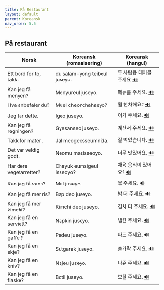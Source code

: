 ```yaml
---
title: På Restaurant
layout: default
parent: Koreansk 
nav_order: 5.5
---
```


## På restaurant

<table>
  <thead>
    <tr>
      <th>Norsk</th>
      <th>Koreansk (romanisering)</th>
      <th>Koreansk (hangul)</th>
    </tr>
  </thead>
  <tbody>
    <tr>
      <td>Ett bord for to, takk.</td>
      <td>du salam-yong teibeul juseyo.</td>
      <td>두 사람용 테이블 주세요 <a href="https://papago.naver.com/?sk=ko&tk=en&st=%EB%91%90%20%EC%82%AC%EB%9E%8C%EC%9A%A9%20%ED%85%8C%EC%9D%B4%EB%B8%94%20%EC%A3%BC%EC%84%B8%EC%9A%94" target="_blank" rel="noopener noreferrer">🔊</a></td>
    </tr>
    <tr>
      <td>Kan jeg få menyen?</td>
      <td>Menyureul juseyo.</td>
      <td>메뉴를 주세요. <a href="https://papago.naver.com/?sk=ko&tk=en&st=%EB%A9%94%EB%89%B4%EB%A5%BC%20%EC%A3%BC%EC%84%B8%EC%9A%94" target="_blank" rel="noopener noreferrer">🔊</a></td>
    </tr>
    <tr>
      <td>Hva anbefaler du?</td>
      <td>Muel cheonchahaeyo?</td>
      <td>뭘 천차해요? <a href="https://papago.naver.com/?sk=ko&tk=en&st=%EB%AD%94%20%EC%B2%9C%EC%B0%A8%ED%95%B4%EC%9A%94" target="_blank" rel="noopener noreferrer">🔊</a></td>
    </tr>
    <tr>
      <td>Jeg tar dette.</td>
      <td>Igeo juseyo.</td>
      <td>이거 주세요. <a href="https://papago.naver.com/?sk=ko&tk=en&st=%EC%9D%B4%EA%B1%B0%20%EC%A3%BC%EC%84%B8%EC%9A%94" target="_blank" rel="noopener noreferrer">🔊</a></td>
    </tr>
    <tr>
      <td>Kan jeg få regningen?</td>
      <td>Gyesanseo juseyo.</td>
      <td>계산서 주세요. <a href="https://papago.naver.com/?sk=ko&tk=en&st=%EA%B3%84%EC%82%B0%EC%84%9C%20%EC%A3%BC%EC%84%B8%EC%9A%94" target="_blank" rel="noopener noreferrer">🔊</a></td>
    </tr>
    <tr>
      <td>Takk for maten.</td>
      <td>Jal meogeosseumnida.</td>
      <td>잘 먹었습니다. <a href="https://papago.naver.com/?sk=ko&tk=en&st=%EC%9E%98%20%EB%A8%B9%EC%97%88%EC%8A%B5%EB%8B%88%EB%8B%A4" target="_blank" rel="noopener noreferrer">🔊</a></td>
    </tr>
    <tr>
      <td>Det var veldig godt.</td>
      <td>Neomu masisseoyo.</td>
      <td>너무 맛있어요. <a href="https://papago.naver.com/?sk=ko&tk=en&st=%EB%84%88%EB%AC%B4%20%EB%A7%9B%EC%9E%88%EC%96%B4%EC%9A%94" target="_blank" rel="noopener noreferrer">🔊</a></td>
    </tr>
    <tr>
      <td>Har dere vegetarretter?</td>
      <td>Chayuk eumsigeul isseoyo?</td>
      <td>채육 음식이 있어요? <a href="https://papago.naver.com/?sk=ko&tk=en&st=%EC%B1%84%EC%9A%A9%20%EC%9D%8C%EC%8B%9D%EC%9D%B4%20%EC%9E%88%EC%96%B4%EC%9A%94" target="_blank" rel="noopener noreferrer">🔊</a></td>
    </tr>
    <tr>
      <td>Kan jeg få vann?</td>
      <td>Mul juseyo.</td>
      <td>물 주세요. <a href="https://papago.naver.com/?sk=ko&tk=en&st=%EB%AC%BC%20%EC%A3%BC%EC%84%B8%EC%9A%94" target="_blank" rel="noopener noreferrer">🔊</a></td>
    </tr>
    <tr>
      <td>Kan jeg få mer ris?</td>
      <td>Bap deo juseyo.</td>
      <td>밥 더 주세요. <a href="https://papago.naver.com/?sk=ko&tk=en&st=%EB%B0%A5%20%EB%8D%94%20%EC%A3%BC%EC%84%B8%EC%9A%94" target="_blank" rel="noopener noreferrer">🔊</a></td>
    </tr>
    <tr>
      <td>Kan jeg få mer kimchi?</td>
      <td>Kimchi deo juseyo.</td>
      <td>김치 더 주세요. <a href="https://papago.naver.com/?sk=ko&tk=en&st=%EA%B9%80%EC%B9%98%20%EB%8D%94%20%EC%A3%BC%EC%84%B8%EC%9A%94" target="_blank" rel="noopener noreferrer">🔊</a></td>
    </tr>
    <tr>
      <td>Kan jeg få en serviett?</td>
      <td>Napkin juseyo.</td>
      <td>냅킨 주세요. <a href="https://papago.naver.com/?sk=ko&tk=en&st=%EB%83%85%ED%82%A8%20%EC%A3%BC%EC%84%B8%EC%9A%94" target="_blank" rel="noopener noreferrer">🔊</a></td>
    </tr>
    <tr>
      <td>Kan jeg få en gaffel?</td>
      <td>Padeu juseyo.</td>
      <td>파드 주세요. <a href="https://papago.naver.com/?sk=ko&tk=en&st=%ED%8C%8C%EB%93%9C%20%EC%A3%BC%EC%84%B8%EC%9A%94" target="_blank" rel="noopener noreferrer">🔊</a></td>
    </tr>
    <tr>
      <td>Kan jeg få en skje?</td>
      <td>Sutgarak juseyo.</td>
      <td>숟가락 주세요. <a href="https://papago.naver.com/?sk=ko&tk=en&st=%EC%88%9F%EA%B0%80%EB%9D%BD%20%EC%A3%BC%EC%84%B8%EC%9A%94" target="_blank" rel="noopener noreferrer">🔊</a></td>
    </tr>
    <tr>
      <td>Kan jeg få en kniv?</td>
      <td>Najeu juseyo.</td>
      <td>나쥬 주세요. <a href="https://papago.naver.com/?sk=ko&tk=en&st=%EB%82%98%EC%A5%AC%20%EC%A3%BC%EC%84%B8%EC%9A%94" target="_blank" rel="noopener noreferrer">🔊</a></td>
    </tr>
    <tr>
      <td>Kan jeg få en flaske?</td>
      <td>Botil juseyo.</td>
      <td>보틸 주세요. <a href="https://papago.naver.com/?sk=ko&tk=en&st=%EB%B3%B4%ED%8B%B8%20%EC%A3%BC%EC%84%B8%EC%9A%94" target="_blank" rel="noopener noreferrer">🔊</a></td>
    </tr>
  </tbody>
</table>
